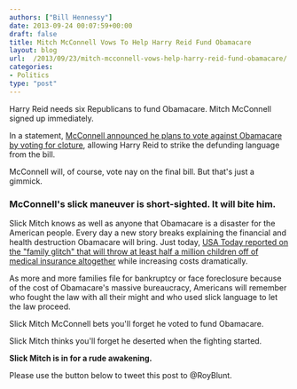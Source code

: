 ```yaml
---
authors: ["Bill Hennessy"]
date: 2013-09-24 00:07:59+00:00
draft: false
title: Mitch McConnell Vows To Help Harry Reid Fund Obamacare
layout: blog
url:  /2013/09/23/mitch-mcconnell-vows-help-harry-reid-fund-obamacare/
categories:
- Politics
type: "post"
---
```


Harry Reid needs six Republicans to fund Obamacare. Mitch McConnell signed up immediately.

In a statement, [McConnell announced he plans to vote against Obamacare by voting for cloture](https://www.businessinsider.com/ted-cruz-defund-obamacare-plan-government-shutdown-john-cornyn-2013-9), allowing Harry Reid to strike the defunding language from the bill.

McConnell will, of course, vote nay on the final bill. But that's just a gimmick.


### McConnell's slick maneuver is short-sighted. It will bite him. 


Slick Mitch knows as well as anyone that Obamacare is a disaster for the American people. Every day a new story breaks explaining the financial and health destruction Obamacare will bring. Just today, [USA Today reported on the "family glitch" that will throw at least half a million children off of medical insurance altogether](https://www.usatoday.com/story/news/politics/2013/09/23/aca-family-glitch-issues/2804017/) while increasing costs dramatically.

As more and more families file for bankruptcy or face foreclosure because of the cost of Obamacare's massive bureaucracy, Americans will remember who fought the law with all their might and who used slick language to let the law proceed.

Slick Mitch McConnell bets you'll forget he voted to fund Obamacare.

Slick Mitch thinks you'll forget he deserted when the fighting started.

**Slick Mitch is in for a rude awakening.**

Please use the button below to tweet this post to @RoyBlunt.
